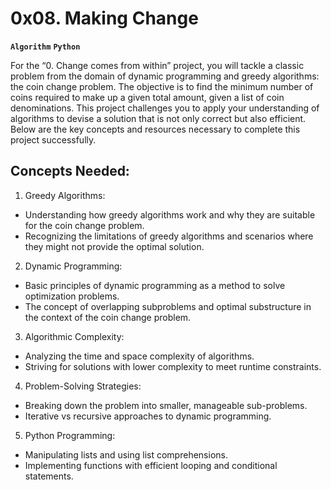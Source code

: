 # 0x08. Making Change

**`Algorithm`** **`Python`**

For the “0. Change comes from within” project, you will tackle a classic problem from the domain of dynamic programming and greedy algorithms: the coin change problem. The objective is to find the minimum number of coins required to make up a given total amount, given a list of coin denominations. This project challenges you to apply your understanding of algorithms to devise a solution that is not only correct but also efficient. Below are the key concepts and resources necessary to complete this project successfully.

## Concepts Needed:

1. Greedy Algorithms:

* Understanding how greedy algorithms work and why they are suitable for the coin change problem.
* Recognizing the limitations of greedy algorithms and scenarios where they might not provide the optimal solution.

2. Dynamic Programming:

* Basic principles of dynamic programming as a method to solve optimization problems.
* The concept of overlapping subproblems and optimal substructure in the context of the coin change problem.

3. Algorithmic Complexity:

* Analyzing the time and space complexity of algorithms.
* Striving for solutions with lower complexity to meet runtime constraints.

4. Problem-Solving Strategies:

* Breaking down the problem into smaller, manageable sub-problems.
* Iterative vs recursive approaches to dynamic programming.

5. Python Programming:

* Manipulating lists and using list comprehensions.
* Implementing functions with efficient looping and conditional statements.
